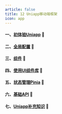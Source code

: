 ```yaml
---
article: false
title: 12 Uniapp移动端框架
icon: app
---
```


#### 一、[初体验Uniapp](/web/uniapp/uniapp01/) :book:
#### 二、[全局配置](/web/uniapp/uniapp02/) :book:
#### 三、[组件](/web/uniapp/uniapp03/) :book:
#### 四、[使用UI组件库](/web/uniapp/uniapp04/) :book:
#### 五、[状态管理Pinia](/web/uniapp/uniapp05/) :book:
#### 六、[基础API](/web/uniapp/uniapp06/) :book:
#### 七、[Uniapp补充知识](/web/uniapp/uniapp07/) :book:

